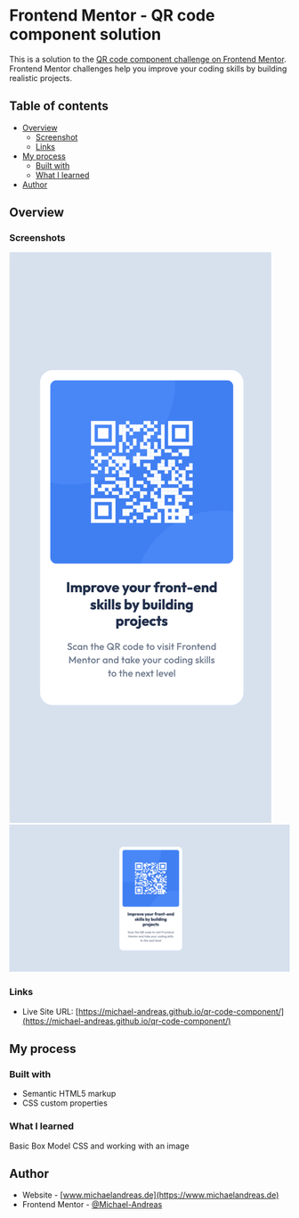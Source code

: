 # Frontend Mentor - QR code component solution

This is a solution to the [QR code component challenge on Frontend Mentor](https://www.frontendmentor.io/challenges/qr-code-component-iux_sIO_H). Frontend Mentor challenges help you improve your coding skills by building realistic projects.

## Table of contents

- [Overview](#overview)
  - [Screenshot](#screenshot)
  - [Links](#links)
- [My process](#my-process)
  - [Built with](#built-with)
  - [What I learned](#what-i-learned)
- [Author](#author)

## Overview

### Screenshots

![](./images/Screenshot%20Mobile.png)
![](./images/Screenshot%20Desktop.png)

### Links

- Live Site URL: [https://michael-andreas.github.io/qr-code-component/](https://michael-andreas.github.io/qr-code-component/)

## My process

### Built with

- Semantic HTML5 markup
- CSS custom properties

### What I learned

Basic Box Model CSS and working with an image

## Author

- Website - [www.michaelandreas.de](https://www.michaelandreas.de)
- Frontend Mentor - [@Michael-Andreas](https://www.frontendmentor.io/profile/yourusername)
